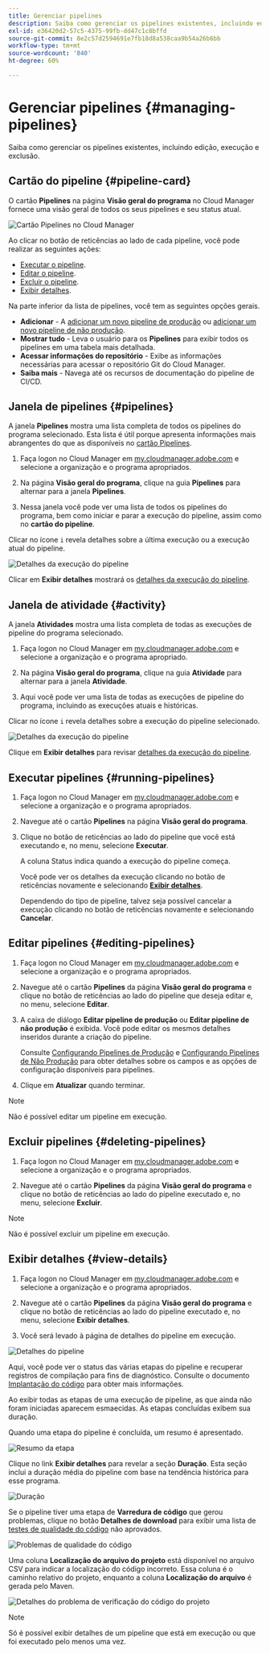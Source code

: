 ```yaml
---
title: Gerenciar pipelines
description: Saiba como gerenciar os pipelines existentes, incluindo edição, execução e exclusão.
exl-id: e36420d2-57c5-4375-99fb-dd47c1c8bffd
source-git-commit: 8e2c57d2594691e7fb18d8a538caa9b54a26b6bb
workflow-type: tm+mt
source-wordcount: '840'
ht-degree: 60%

---
```



# Gerenciar pipelines {#managing-pipelines}

Saiba como gerenciar os pipelines existentes, incluindo edição, execução e exclusão.

## Cartão do pipeline {#pipeline-card}

O cartão **Pipelines** na página **Visão geral do programa** no Cloud Manager fornece uma visão geral de todos os seus pipelines e seu status atual.

![Cartão Pipelines no Cloud Manager](/help/assets/configure-pipelines/pipelines-card.png)

Ao clicar no botão de reticências ao lado de cada pipeline, você pode realizar as seguintes ações:

* [Executar o pipeline](#running-pipelines).
* [Editar o pipeline](#editing-pipelines).
* [Excluir o pipeline](#deleting-pipelines).
* [Exibir detalhes](#view-details).

Na parte inferior da lista de pipelines, você tem as seguintes opções gerais.

* **Adicionar** - A [adicionar um novo pipeline de produção](/help/using/production-pipelines.md) ou [adicionar um novo pipeline de não produção](/help/using/non-production-pipelines.md).
* **Mostrar tudo** - Leva o usuário para os **Pipelines** para exibir todos os pipelines em uma tabela mais detalhada.
* **Acessar informações do repositório** - Exibe as informações necessárias para acessar o repositório Git do Cloud Manager.
* **Saiba mais** - Navega até os recursos de documentação do pipeline de CI/CD.

## Janela de pipelines {#pipelines}

A janela **Pipelines** mostra uma lista completa de todos os pipelines do programa selecionado. Esta lista é útil porque apresenta informações mais abrangentes do que as disponíveis no [cartão Pipelines](#pipeline-card).

1. Faça logon no Cloud Manager em [my.cloudmanager.adobe.com](https://my.cloudmanager.adobe.com/) e selecione a organização e o programa apropriados.

1. Na página **Visão geral do programa**, clique na guia **Pipelines** para alternar para a janela **Pipelines**.

1. Nessa janela você pode ver uma lista de todos os pipelines do programa, bem como iniciar e parar a execução do pipeline, assim como no **cartão do pipeline**.

Clicar no ícone `i` revela detalhes sobre a última execução ou a execução atual do pipeline.

![Detalhes da execução do pipeline](/help/assets/configure-pipelines/pipeline-status.png)

Clicar em **Exibir detalhes** mostrará os [detalhes da execução do pipeline](#view-details).

## Janela de atividade {#activity}

A janela **Atividades** mostra uma lista completa de todas as execuções de pipeline do programa selecionado.

1. Faça logon no Cloud Manager em [my.cloudmanager.adobe.com](https://my.cloudmanager.adobe.com/) e selecione a organização e o programa apropriado.

1. Na página **Visão geral do programa**, clique na guia **Atividade** para alternar para a janela **Atividade**.

1. Aqui você pode ver uma lista de todas as execuções de pipeline do programa, incluindo as execuções atuais e históricas.

Clicar no ícone `i` revela detalhes sobre a execução do pipeline selecionado.

![Detalhes da execução do pipeline](/help/assets/configure-pipelines/pipeline-activity.png)

Clique em **Exibir detalhes** para revisar [detalhes da execução do pipeline](#view-details).

## Executar pipelines {#running-pipelines}

1. Faça logon no Cloud Manager em [my.cloudmanager.adobe.com](https://my.cloudmanager.adobe.com/) e selecione a organização e o programa apropriados.
1. Navegue até o cartão **Pipelines** na página **Visão geral do programa**.
1. Clique no botão de reticências ao lado do pipeline que você está executando e, no menu, selecione **Executar**.

   A coluna Status indica quando a execução do pipeline começa.

   Você pode ver os detalhes da execução clicando no botão de reticências novamente e selecionando **[Exibir detalhes](#view-details)**.

   Dependendo do tipo de pipeline, talvez seja possível cancelar a execução clicando no botão de reticências novamente e selecionando **Cancelar**.

## Editar pipelines {#editing-pipelines}

1. Faça logon no Cloud Manager em [my.cloudmanager.adobe.com](https://my.cloudmanager.adobe.com/) e selecione a organização e o programa apropriados.

1. Navegue até o cartão **Pipelines** da página **Visão geral do programa** e clique no botão de reticências ao lado do pipeline que deseja editar e, no menu, selecione **Editar**.

1. A caixa de diálogo **Editar pipeline de produção** ou **Editar pipeline de não produção** é exibida. Você pode editar os mesmos detalhes inseridos durante a criação do pipeline.

   Consulte [Configurando Pipelines de Produção](/help/using/production-pipelines.md) e [Configurando Pipelines de Não Produção](/help/using/non-production-pipelines.md) para obter detalhes sobre os campos e as opções de configuração disponíveis para pipelines.

1. Clique em **Atualizar** quando terminar.

>[!NOTE]
>
>Não é possível editar um pipeline em execução.

## Excluir pipelines {#deleting-pipelines}

1. Faça logon no Cloud Manager em [my.cloudmanager.adobe.com](https://my.cloudmanager.adobe.com/) e selecione a organização e o programa apropriados.

1. Navegue até o cartão **Pipelines** da página **Visão geral do programa** e clique no botão de reticências ao lado do pipeline executado e, no menu, selecione **Excluir**.

>[!NOTE]
>
>Não é possível excluir um pipeline em execução.

## Exibir detalhes {#view-details}

1. Faça logon no Cloud Manager em [my.cloudmanager.adobe.com](https://my.cloudmanager.adobe.com/) e selecione a organização e o programa apropriados.

1. Navegue até o cartão **Pipelines** da página **Visão geral do programa** e clique no botão de reticências ao lado do pipeline executado e, no menu, selecione **Exibir detalhes**.

1. Você será levado à página de detalhes do pipeline em execução.

![Detalhes do pipeline](/help/assets/configure-pipelines/pipeline-running-details.png)

Aqui, você pode ver o status das várias etapas do pipeline e recuperar registros de compilação para fins de diagnóstico. Consulte o documento [Implantação do código](/help/using/code-deployment.md) para obter mais informações.

Ao exibir todas as etapas de uma execução de pipeline, as que ainda não foram iniciadas aparecem esmaecidas. As etapas concluídas exibem sua duração.

Quando uma etapa do pipeline é concluída, um resumo é apresentado.

![Resumo da etapa](/help/assets/configure-pipelines/pipeline-step.png)

Clique no link **Exibir detalhes** para revelar a seção **Duração**. Esta seção inclui a duração média do pipeline com base na tendência histórica para esse programa.

![Duração](/help/assets/configure-pipelines/duration.png)

Se o pipeline tiver uma etapa de **Varredura de código** que gerou problemas, clique no botão **Detalhes de download** para exibir uma lista de [testes de qualidade do código](/help/using/code-quality-testing.md) não aprovados.

![Problemas de qualidade do código](assets/managing-pipelines-code-quality-issues.png)

Uma coluna **Localização do arquivo do projeto** está disponível no arquivo CSV para indicar a localização do código incorreto. Essa coluna é o caminho relativo do projeto, enquanto a coluna **Localização do arquivo** é gerada pelo Maven.

![Detalhes do problema de verificação do código do projeto](assets/managing-pipelines-code-quality-details.png)


>[!NOTE]
>
>Só é possível exibir detalhes de um pipeline que está em execução ou que foi executado pelo menos uma vez.
